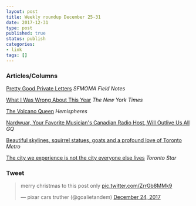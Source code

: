 ```yaml
---
layout: post
title: Weekly roundup December 25-31
date: 2017-12-31
type: post
published: true
status: publish
categories:
- link
tags: []
---
```


### Articles/Columns

[Pretty Good Private Letters](https://openspace.sfmoma.org/2017/04/pretty-good-private-letters/ "Pretty Good Private Letters. By Joe Veix") *SFMOMA Field Notes*

[What I Was Wrong About This Year](https://www.nytimes.com/2017/12/24/opinion/2017-wrong-numbers.html "What I Was Wrong About This Year. By David Leonhardt") *The New York Times*

[The Volcano Queen](https://www.unitedmags.com/rosaly-lopes-volcano "The Volcano Queen. By Steve Friess") *Hemispheres*

[Nardwuar, Your Favorite Musician's Canadian Radio Host, Will Outlive Us All](https://www.gq.com/story/nardwuar-will-outlive-us-all "Nardwuar, Your Favorite Musician's Canadian Radio Host, Will Outlive Us All. By Alex Wong") *GQ*

[Beautiful skylines, squirrel statues, goats and a profound love of Toronto](https://www.metronews.ca/views/toronto/torys-toronto-matt-elliott/2017/12/26/matt-elliott-beautiful-skylines-squirrel-statues-goats-and-a-profound-love-of-toronto.html "Matt Elliott: Beautiful skylines, squirrel statues, goats and a profound love of Toronto") *Metro*

[The city we experience is not the city everyone else lives](https://www.thestar.com/opinion/star-columnists/2017/12/27/the-city-we-experience-is-not-the-city-everyone-else-lives.html "The city we experience is not the city everyone else lives. By Shawn Micallef") *Toronto Star*

### Tweet

<blockquote class="twitter-tweet" data-lang="en"><p lang="en" dir="ltr">merry christmas to this post only <a href="https://t.co/ZrrGb8MMk9">pic.twitter.com/ZrrGb8MMk9</a></p>&mdash; pixar cars truther (@goalietandem) <a href="https://twitter.com/goalietandem/status/945054017582968832?ref_src=twsrc%5Etfw">December 24, 2017</a></blockquote> <script async src="https://platform.twitter.com/widgets.js" charset="utf-8"></script> 
